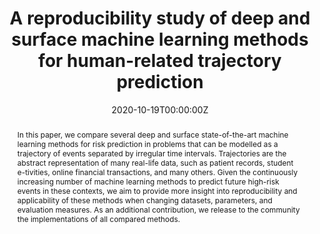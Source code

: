 ---
title: 'A reproducibility study of deep and surface machine learning methods for human-related trajectory prediction'

# Authors
# If you created a profile for a user (e.g. the default `admin` user), write the username (folder name) here
# and it will be replaced with their full name and linked to their profile.
authors:
  - Bardh Prenkaj
  - Paola Velardi
  - Damiano Distante
  - Stefano Faralli

date: '2020-10-19T00:00:00Z'
doi: '10.1145/3340531.3412088'

# Publication type.
# Legend: 0 = Uncategorized; 1 = Conference paper; 2 = Journal article;
# 3 = Preprint / Working Paper; 4 = Report; 5 = Book; 6 = Book section;
# 7 = Thesis; 8 = Patent
publication_types: ['1']

# Publication name and optional abbreviated publication name.
publication: In *Proceedings of the 29th ACM International Conference on Information & Knowledge Management*

abstract: In this paper, we compare several deep and surface state-of-the-art machine learning methods for risk prediction in problems that can be modelled as a trajectory of events separated by irregular time intervals. Trajectories are the abstract representation of many real-life data, such as patient records, student e-tivities, online financial transactions, and many others. Given the continuously increasing number of machine learning methods to predict future high-risk events in these contexts, we aim to provide more insight into reproducibility and applicability of these methods when changing datasets, parameters, and evaluation measures. As an additional contribution, we release to the community the implementations of all compared methods.


tags: ['student dropout prediction', 'educational data mining', 'attention networks', 'health records data mining','reproducibiity','learning analytics', 'deep learning', 'time series prediction']

# Display this page in the Featured widget?
featured: false

# Custom links (uncomment lines below)
# links:
# - name: Custom Link
#   url: http://example.org
url_pdf: ''
url_code: ''
url_dataset: ''
url_poster: ''
url_project: ''
url_slides: 'https://docs.google.com/presentation/d/1Fc8jt5XPRc8OqMr6B8yTRznQu8UqLHR_dy_xl_9uHE4/edit?usp=sharing'
url_source: ''
url_video: ''

# Slides (optional).
#   Associate this publication with Markdown slides.
#   Simply enter your slide deck's filename without extension.
#   E.g. `slides: "example"` references `content/slides/example/index.md`.
#   Otherwise, set `slides: ""`.
slides: ""
---